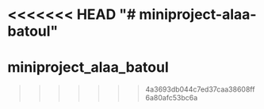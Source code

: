 <<<<<<< HEAD
"# miniproject-alaa-batoul" 
=======
# miniproject_alaa_batoul
>>>>>>> 4a3693db044c7ed37caa38608ff6a80afc53bc6a
